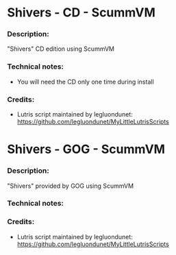 # Shivers - CD - ScummVM
### Description:
"Shivers" CD edition using ScummVM
### Technical notes:
- You will need the CD only one time during install
### Credits:
- Lutris script maintained by legluondunet: https://github.com/legluondunet/MyLittleLutrisScripts

# Shivers - GOG - ScummVM
### Description:
"Shivers" provided by GOG using ScummVM
### Technical notes:
### Credits:
- Lutris script maintained by legluondunet: https://github.com/legluondunet/MyLittleLutrisScripts
